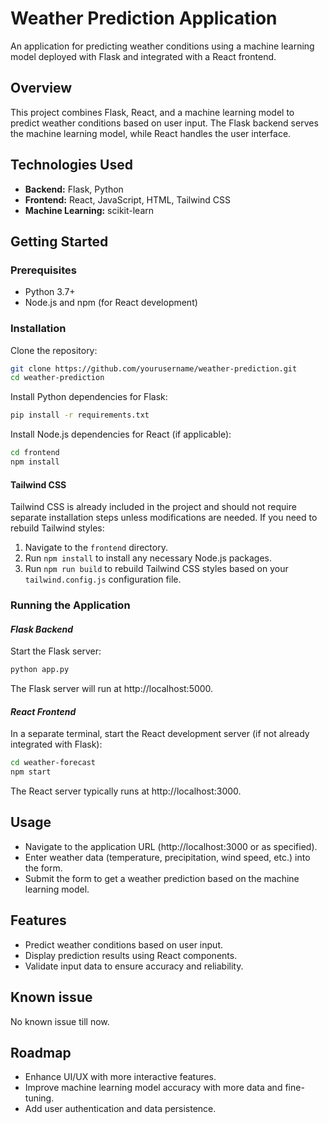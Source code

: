 # Weather Prediction Application

An application for predicting weather conditions using a machine learning model deployed with Flask and integrated with a React frontend.

## Overview

This project combines Flask, React, and a machine learning model to predict weather conditions based on user input. The Flask backend serves the machine learning model, while React handles the user interface.


## Technologies Used

- **Backend:** Flask, Python
- **Frontend:** React, JavaScript, HTML, Tailwind CSS
- **Machine Learning:** scikit-learn 

## Getting Started

### Prerequisites

- Python 3.7+
- Node.js and npm (for React development)

### Installation

Clone the repository:

```bash
git clone https://github.com/yourusername/weather-prediction.git
cd weather-prediction
```

Install Python dependencies for Flask:

```bash
pip install -r requirements.txt
```
Install Node.js dependencies for React (if applicable):

```bash
cd frontend
npm install
```
#### Tailwind CSS

Tailwind CSS is already included in the project and should not require separate installation steps unless modifications are needed. If you need to rebuild Tailwind styles:

1. Navigate to the `frontend` directory.
2. Run `npm install` to install any necessary Node.js packages.
3. Run `npm run build` to rebuild Tailwind CSS styles based on your `tailwind.config.js` configuration file.

### Running the Application

#### *Flask Backend*

Start the Flask server:

```bash
python app.py
```
The Flask server will run at http://localhost:5000.

#### *React Frontend*

In a separate terminal, start the React development server (if not already integrated with Flask):

```bash 
cd weather-forecast
npm start
```
The React server typically runs at http://localhost:3000.

## Usage
- Navigate to the application URL (http://localhost:3000 or as specified).
- Enter weather data (temperature, precipitation, wind speed, etc.) into the form.
- Submit the form to get a weather prediction based on the machine learning model.

## Features
- Predict weather conditions based on user input.
- Display prediction results using React components.
- Validate input data to ensure accuracy and reliability.
## Known issue
No known issue till now.
## Roadmap
- Enhance UI/UX with more interactive features.
- Improve machine learning model accuracy with more data and fine-tuning.
- Add user authentication and data persistence.